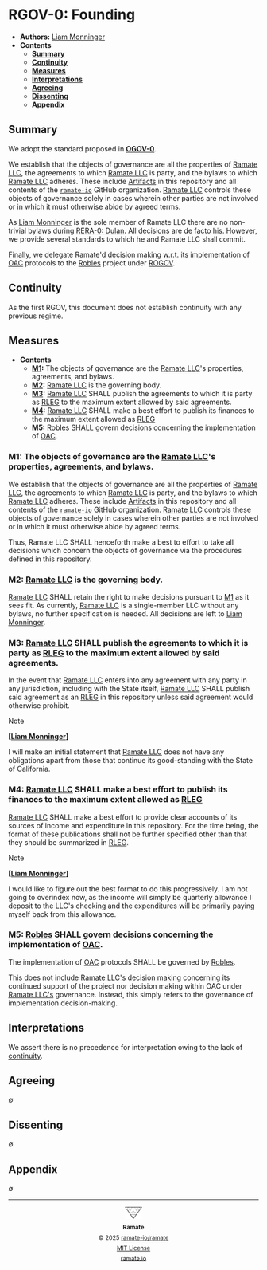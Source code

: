 # RGOV-0: Founding
- **Authors:** [Liam Monninger](mailto:liam@ramate.io)
- **Contents**
    - **[Summary](#summary)**
    - **[Continuity](#continuity)**
    - **[Measures](#measures)**
    - **[Interpretations](#interpretations)**
    - **[Agreeing](#agreeing)**
    - **[Dissenting](#dissenting)**
    - **[Appendix](#appendix)**

## Summary
We adopt the standard proposed in **[OGOV-0](https://github.com/ramate-io/oac/blob/main/ogov/oera-000-000-000-dulan/ogov-000-000-000/README.md)**.

We establish that the objects of governance are all the properties of [Ramate LLC](https://www.ramate.io), the agreements to which [Ramate LLC](https://www.ramate.io) is party, and the bylaws to which [Ramate LLC](https://www.ramate.io) adheres. These include [Artifacts](../../../rglo/rera-000-000-000-dulan/rglo-000-000-000-artifact/README.md) in this repository and all contents of the [`ramate-io`](https://github.com/ramate-io) GitHub organization. [Ramate LLC](https://www.ramate.io) controls these objects of governance solely in cases wherein other parties are not involved or in which it must otherwise abide by agreed terms.

As [Liam Monninger](mailto:liam@ramate.io) is the sole member of Ramate LLC there are no non-trivial bylaws during [RERA-0: Dulan](/rera/rera-000-000-000-dulan/README.md). All decisions are de facto his. However, we provide several standards to which he and Ramate LLC shall commit.

Finally, we delegate Ramate'd decision making w.r.t. its implementation of [OAC](https://github.com/ramate-io/oac) protocols to the [Robles](https://github.com/ramate-io/robles) project under [ROGOV](https://github.com/ramate-io/robles/tree/main/rogov).

## Continuity
As the first RGOV, this document does not establish continuity with any previous regime.

## Measures
- **Contents**
    - **[M1](#m1-the-objects-of-governance-are-the-ramate-llcs-properties-agreements-and-bylaws):** The objects of governance are the [Ramate LLC](https://www.ramate.io)'s properties, agreements, and bylaws.
    - **[M2](#m2-ramate-llc-is-the-governing-body):** [Ramate LLC](https://www.ramate.io) is the governing body.
    - **[M3](#m3-ramate-llc-shall-publish-the-agreements-to-which-it-is-party-as-rleg-to-the-maximum-extent-allowed-by-said-agreements):** [Ramate LLC](https://www.ramate.io) SHALL publish the agreements to which it is party as [RLEG](/rleg/) to the maximum extent allowed by said agreements.
    - **[M4](#m4-ramate-llc-shall-make-a-best-effort-to-publish-its-finances-to-the-maximum-extent-allowed-as-rleg):** [Ramate LLC](https://www.ramate.io) SHALL make a best effort to publish its finances to the maximum extent allowed as [RLEG](/rleg/)
    - **[M5](#m5-robles-shall-govern-decisions-concerning-the-implementation-of-oac):** [Robles](https://github.com/ramate-io/robles) SHALL govern decisions concerning the implementation of [OAC](https://www.ramate.io).

### M1: The objects of governance are the [Ramate LLC](https://www.ramate.io)'s properties, agreements, and bylaws.
We establish that the objects of governance are all the properties of [Ramate LLC](https://www.ramate.io), the agreements to which [Ramate LLC](https://www.ramate.io) is party, and the bylaws to which [Ramate LLC](https://www.ramate.io) adheres. These include [Artifacts](../../../rglo/rera-000-000-000-dulan/rglo-000-000-000-artifact/README.md) in this repository and all contents of the [`ramate-io`](https://github.com/ramate-io) GitHub organization. [Ramate LLC](https://www.ramate.io) controls these objects of governance solely in cases wherein other parties are not involved or in which it must otherwise abide by agreed terms.

Thus, Ramate LLC SHALL henceforth make a best to effort to take all decisions which concern the objects of governance via the procedures defined in this repository.

### M2: [Ramate LLC](https://www.ramate.io) is the governing body.
[Ramate LLC](https://www.ramate.io) SHALL retain the right to make decisions pursuant to [M1](#m1-the-objects-of-governance-are-the-ramate-llcs-properties-agreements-and-bylaws) as it sees fit. As currently, [Ramate LLC](https://www.ramate.io) is a single-member LLC without any bylaws, no further specification is needed. All decisions are left to [Liam Monninger](mailto:liam@ramate.io).

### M3: [Ramate LLC](https://www.ramate.io) SHALL publish the agreements to which it is party as [RLEG](/rleg/) to the maximum extent allowed by said agreements.
In the event that [Ramate LLC](https://www.ramate.io) enters into any agreement with any party in any jurisdiction, including with the State itself, [Ramate LLC](https://www.ramate.io) SHALL  publish said agreement as an [RLEG](/rleg/) in this repository unless said agreement would otherwise prohibit.

> [!NOTE]
> **[[Liam Monninger](mailto:liam@ramate.io)]**
>
> I will make an initial statement that [Ramate LLC](https://www.ramate.io) does not have any obligations apart from those that continue its good-standing with the State of California.

### M4: [Ramate LLC](https://www.ramate.io) SHALL make a best effort to publish its finances to the maximum extent allowed as [RLEG](/rleg/)
[Ramate LLC](https://www.ramate.io) SHALL make a best effort to provide clear accounts of its sources of income and expenditure in this repository. For the time being, the format of these publications shall not be further specified other than that they should be summarized in [RLEG](/rleg/).

> [!NOTE]
> **[[Liam Monninger](mailto:liam@ramate.io)]**
>
> I would like to figure out the best format to do this progressively. I am not going to overindex now, as the income will simply be quarterly allowance I deposit to the LLC's checking and the expenditures will be primarily paying myself back from this allowance.

### M5: [Robles](https://github.com/ramate-io/robles) SHALL govern decisions concerning the implementation of [OAC](https://www.ramate.io).
The implementation of [OAC](https://github.com/ramate-io/oac) protocols SHALL be governed by [Robles](https://github.com/ramate-io/robles).

This does not include [Ramate LLC's](https://www.ramate.io) decision making concerning its continued support of the project nor decision making within OAC under [Ramate LLC's](https://www.ramate.io) governance. Instead, this simply refers to the governance of implementation decision-making.

## Interpretations
We assert there is no precedence for interpretation owing to the lack of [continuity](#continuity).

## Agreeing
$\emptyset$

## Dissenting
$\emptyset$

## Appendix
$\emptyset$

<!--RAMATE FOOTER: DO NOT REMOVE THIS LINE-->
---

<div align="center">
  <a href="https://github.com/ramate-io/oac">
    <picture>
      <source srcset="/assets/ramate-inverted-transparent.png" media="(prefers-color-scheme: dark)">
      <img height="24" src="/assets/ramate-transparent.png" alt="Ramate"/>
    </picture>
  </a>
  <br/>
  <sub>
    <b>Ramate</b>
    <br/>
    &copy; 2025 <a href="https://github.com/ramate-io/ramate">ramate-io/ramate</a>
    <br/>
    <a href="https://github.com/ramate-io/ramate/blob/main/LICENSE">MIT License</a>
    <br/>
    <a href="https://www.ramate.io">ramate.io</a>
  </sub>
</div>
